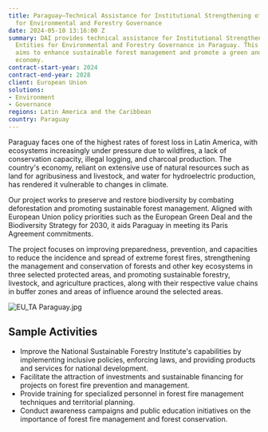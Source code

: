 ```yaml
---
title: Paraguay—Technical Assistance for Institutional Strengthening of National Entities
  for Environmental and Forestry Governance
date: 2024-05-10 13:16:00 Z
summary: DAI provides technical assistance for Institutional Strengthening of National
  Entities for Environmental and Forestry Governance in Paraguay. This initiative
  aims to enhance sustainable forest management and promote a green and resilient
  economy.
contract-start-year: 2024
contract-end-year: 2028
client: European Union
solutions:
- Environment
- Governance
regions: Latin America and the Caribbean
country: Paraguay
---
```


Paraguay faces one of the highest rates of forest loss in Latin America, with ecosystems increasingly under pressure due to wildfires, a lack of conservation capacity, illegal logging, and charcoal production. The country's economy, reliant on extensive use of natural resources such as land for agribusiness and livestock, and water for hydroelectric production, has rendered it vulnerable to changes in climate.

Our project works to preserve and restore biodiversity by combating deforestation and promoting sustainable forest management. Aligned with European Union policy priorities such as the European Green Deal and the Biodiversity Strategy for 2030, it aids Paraguay in meeting its Paris Agreement commitments.

The project focuses on improving preparedness, prevention, and capacities to reduce the incidence and spread of extreme forest fires, strengthening the management and conservation of forests and other key ecosystems in three selected protected areas, and promoting sustainable forestry, livestock, and agriculture practices, along with their respective value chains in buffer zones and areas of influence around the selected areas.

![EU_TA Paraguay.jpg](/uploads/EU_TA%20Paraguay.jpg)

## Sample Activities

* Improve the National Sustainable Forestry Institute's capabilities by implementing inclusive policies, enforcing laws, and providing products and services for national development.
* Facilitate the attraction of investments and sustainable financing for projects on forest fire prevention and management.
* Provide training for specialized personnel in forest fire management techniques and territorial planning.
* Conduct awareness campaigns and public education initiatives on the importance of forest fire management and forest conservation.
